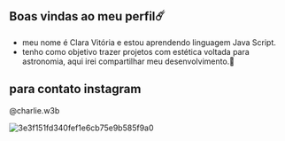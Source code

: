 ## Boas vindas ao meu perfil☄️
- meu nome é Clara Vitória e estou aprendendo linguagem Java Script.
- tenho como objetivo trazer projetos com estética voltada para astronomia, aqui irei compartilhar meu desenvolvimento.🔭

## para contato instagram
@charlie.w3b

![3e3f151fd340fef1e6cb75e9b585f9a0](https://github.com/clara-vitoria/clara-vitoria/assets/170151839/2235ec6f-92b6-4933-a60a-f87590b64b35)




